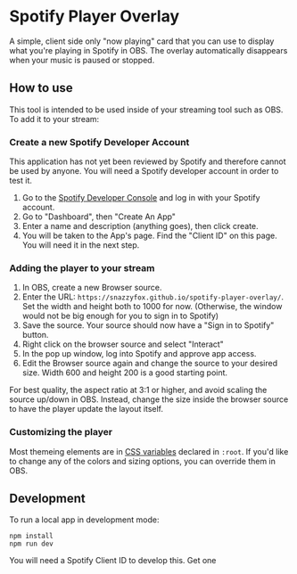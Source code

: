 # Spotify Player Overlay

A simple, client side only "now playing" card that you can use to display what you're playing in Spotify in OBS. The overlay automatically disappears when your music is paused or stopped.

## How to use

This tool is intended to be used inside of your streaming tool such as OBS. To add it to your stream:

### Create a new Spotify Developer Account 
This application has not yet been reviewed by Spotify and therefore cannot be used by anyone. You will need a Spotify developer account in order to test it.

1. Go to the [Spotify Developer Console](https://developer.spotify.com/console/) and log in with your Spotify account. 
2. Go to "Dashboard", then "Create An App"
3. Enter a name and description (anything goes), then click create.
4. You will be taken to the App's page. Find the "Client ID" on this page. You will need it in the next step.

### Adding the player to your stream

1. In OBS, create a new Browser source.
2. Enter the URL: `https://snazzyfox.github.io/spotify-player-overlay/`. Set the width and height both to 1000 for now. (Otherwise, the window would not be big enough for you to sign in to Spotify)
3. Save the source. Your source should now have a "Sign in to Spotify" button.
4. Right click on the browser source and select "Interact"
5. In the pop up window, log into Spotify and approve app access.
6. Edit the Browser source again and change the source to your desired size. Width 600 and height 200 is a good starting point. 

For best quality, the aspect ratio at 3:1 or higher, and avoid scaling the source up/down in OBS. Instead, change the size inside the browser source to have the player update the layout itself.

### Customizing the player

Most themeing elements are in [CSS variables](/public/theme.css) declared in `:root`. If you'd like to change any of the colors and sizing options, you can override them in OBS.


## Development

To run a local app in development mode:

    npm install
    npm run dev

You will need a Spotify Client ID to develop this. Get one 
